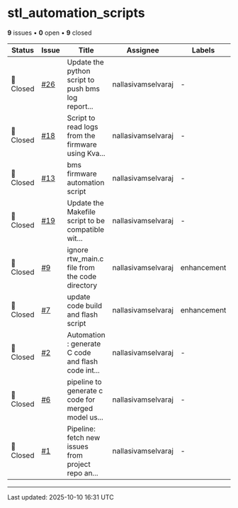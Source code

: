 # stl_automation_scripts

**9** issues • **0** open • **9** closed

<table class="github-issue-table">
<thead>
<tr>
<th>Status</th>
<th>Issue</th>
<th>Title</th>
<th>Assignee</th>
<th>Labels</th>
<th>Updated</th>
</tr>
</thead>
<tbody>
<tr><td>🔴 Closed</td><td><a href='./issue-26-Update-the-python-script-to-push-bms-log-reports-t.md'>#26</a></td><td>Update the python script to push bms log report...</td><td>nallasivamselvaraj</td><td>-</td><td>2025-09-30</td></tr>
<tr><td>🔴 Closed</td><td><a href='./issue-18-Script-to-read-logs-from-the-firmware-using-Kvaser.md'>#18</a></td><td>Script to read logs from the firmware using Kva...</td><td>nallasivamselvaraj</td><td>-</td><td>2025-09-19</td></tr>
<tr><td>🔴 Closed</td><td><a href='./issue-13-bms-firmware-automation-script.md'>#13</a></td><td>bms firmware automation script</td><td>nallasivamselvaraj</td><td>-</td><td>2025-09-19</td></tr>
<tr><td>🔴 Closed</td><td><a href='./issue-19-Update-the-Makefile-script-to-be-compatible-with-a.md'>#19</a></td><td>Update the Makefile script to be compatible wit...</td><td>nallasivamselvaraj</td><td>-</td><td>2025-09-18</td></tr>
<tr><td>🔴 Closed</td><td><a href='./issue-9-ignore-rtw_mainc-file-from-the--code-directory.md'>#9</a></td><td>ignore rtw_main.c file from the  code directory</td><td>nallasivamselvaraj</td><td>enhancement</td><td>2025-06-05</td></tr>
<tr><td>🔴 Closed</td><td><a href='./issue-7-update-code-build-and-flash-script.md'>#7</a></td><td>update code build and flash script</td><td>nallasivamselvaraj</td><td>enhancement</td><td>2025-06-05</td></tr>
<tr><td>🔴 Closed</td><td><a href='./issue-2-Automation--generate-C-code-and-flash-code-into-co.md'>#2</a></td><td>Automation : generate C code and flash code int...</td><td>nallasivamselvaraj</td><td>-</td><td>2025-02-01</td></tr>
<tr><td>🔴 Closed</td><td><a href='./issue-6-pipeline-to-generate-c-code-for-merged-model-using.md'>#6</a></td><td>pipeline to generate c code for merged model us...</td><td>nallasivamselvaraj</td><td>-</td><td>2025-01-31</td></tr>
<tr><td>🔴 Closed</td><td><a href='./issue-1-Pipeline-fetch-new-issues-from-project-repo-and-me.md'>#1</a></td><td>Pipeline: fetch new issues from project repo an...</td><td>nallasivamselvaraj</td><td>-</td><td>2024-12-08</td></tr>
</tbody>
</table>

---

Last updated: 2025-10-10 16:31 UTC